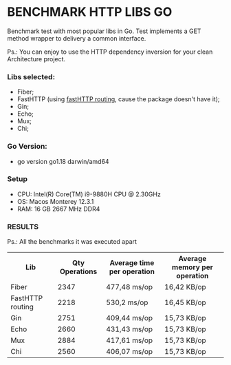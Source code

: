 # BENCHMARK HTTP LIBS GO
Benchmark test with most popular libs in Go. Test implements a GET method wrapper to delivery a common interface.

Ps.: You can enjoy to use the HTTP dependency inversion for your clean Architecture project. 

### Libs selected:
- Fiber;
- FastHTTP (using [fastHTTP routing](http://github.com/qiangxue/fasthttp-routing), cause the package doesn't have it);
- Gin;
- Echo;
- Mux;
- Chi;

### Go Version:
- go version go1.18 darwin/amd64

### Setup
- CPU: Intel(R) Core(TM) i9-9880H CPU @ 2.30GHz
- OS: Macos Monterey 12.3.1
- RAM: 16 GB 2667 MHz DDR4

### RESULTS
Ps.: All the benchmarks it was executed apart
<table>
    <tr>
        <th>Lib</th>
        <th>Qty Operations</th>
        <th>Average time per operation</th>
        <th>Average memory per operation</th>
    </tr>
    <tr>
        <td>Fiber</td>
        <td>2347</td>
        <td>477,48 ms/op</td>
        <td>16,42 KB/op</td>
    </tr>
    <tr>
        <td>FastHTTP routing</td>
        <td>2218</td>
        <td>530,2 ms/op</td>
        <td>16,45 KB/op</td>
    </tr>
    <tr>
        <td>Gin</td>
        <td>2751</td>
        <td>409,44 ms/op</td>
        <td>15,73 KB/op</td>
    </tr>
    <tr>
        <td>Echo</td>
        <td>2660</td>
        <td>431,43 ms/op</td>
        <td>15,73 KB/op</td>
    </tr>
    <tr>
        <td>Mux</td>
        <td>2884</td>
        <td>417,61 ms/op</td>
        <td>15,73 KB/op</td>
    </tr>
    <tr>
        <td>Chi</td>
        <td>2560</td>
        <td>406,07 ms/op</td>
        <td>15,73 KB/op</td>
    </tr>
</table>
